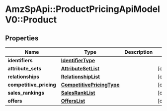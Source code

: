 # AmzSpApi::ProductPricingApiModelV0::Product

## Properties
Name | Type | Description | Notes
------------ | ------------- | ------------- | -------------
**identifiers** | [**IdentifierType**](IdentifierType.md) |  | 
**attribute_sets** | [**AttributeSetList**](AttributeSetList.md) |  | [optional] 
**relationships** | [**RelationshipList**](RelationshipList.md) |  | [optional] 
**competitive_pricing** | [**CompetitivePricingType**](CompetitivePricingType.md) |  | [optional] 
**sales_rankings** | [**SalesRankList**](SalesRankList.md) |  | [optional] 
**offers** | [**OffersList**](OffersList.md) |  | [optional] 

